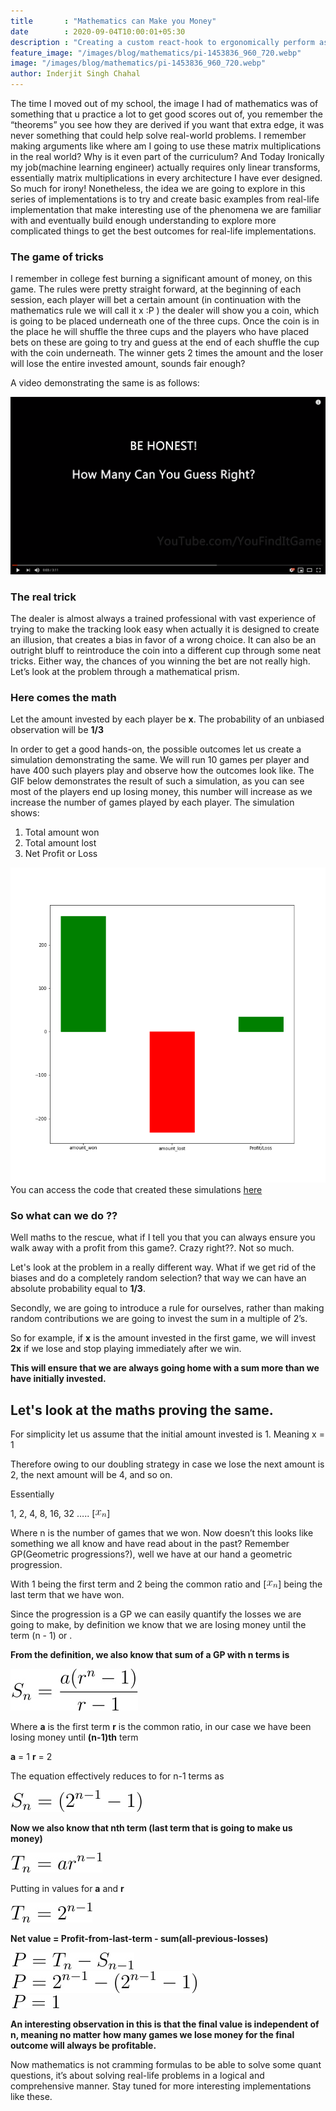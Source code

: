 ```yaml
---
title       : "Mathematics can Make you Money"
date        : 2020-09-04T10:00:01+05:30
description : "Creating a custom react-hook to ergonomically perform asnychronous operations in a React app without having to deal with tons of Redux boilderplate"
feature_image: "/images/blog/mathematics/pi-1453836_960_720.webp"
image: "/images/blog/mathematics/pi-1453836_960_720.webp"
author: Inderjit Singh Chahal
---
```


The time I moved out of my school, the image I had of mathematics was of something that u practice a lot to get good scores out of, you remember the “theorems” you see how they are derived if you want that extra edge, it was never something that could help solve real-world problems. I remember making arguments like where am I going to use these matrix multiplications in the real world? Why is it even part of the curriculum? And Today Ironically my job(machine learning engineer) actually requires only linear transforms, essentially matrix multiplications in every architecture I have ever designed. So much for irony! Nonetheless, the idea we are going to explore in this series of implementations is to try and create basic examples from real-life implementation that make interesting use of the phenomena we are familiar with and eventually build enough understanding to explore more complicated things to get the best outcomes for real-life implementations.


### The game of tricks

I remember in college fest burning a significant amount of money, on this game. The rules were pretty straight forward, at the beginning of each session, each player will bet a certain amount (in continuation with the mathematics rule we will call it x :P ) the dealer will show you a coin, which is going to be placed underneath one of the three cups. Once the coin is in the place he will shuffle the three cups and the players who have placed bets on these are going to try and guess at the end of each shuffle the cup with the coin underneath. The winner gets 2 times the amount and the loser will lose the entire invested amount, sounds fair enough?

A video demonstrating the same is as follows:


[![Click to View](/images/blog/mathematics/video_thumb.png)](https://www.youtube.com/watch?v=AZZi1SA90Io)



### The real trick

The dealer is almost always a trained professional with vast experience of trying to make the tracking look easy when actually it is designed to create an illusion, that creates a bias in favor of a wrong choice. It can also be an outright bluff to reintroduce the coin into a different cup through some neat tricks. Either way, the chances of you winning the bet are not really high.
Let’s look at the problem through a mathematical prism. 


### Here comes the math

Let the amount invested by each player be **x**.
The probability of an unbiased observation will be **1/3**


In order to get a good hands-on, the possible outcomes let us create a simulation demonstrating the same. We will run 10 games per player and have 400 such players play and observe how the outcomes look like. The GIF below demonstrates the result of such a simulation, as you can see most of the players end up losing money, this number will increase as we increase the number of games played by each player. The simulation shows:

1. Total amount won
2. Total amount lost
3. Net Profit or Loss

![Simulation](/images/blog/mathematics/ezgif.com-gif-maker.gif)
You can access the code that created these simulations [here](https://github.com/sosinc/blogs/tree/master/blog_1)

### So what can we do ??

Well maths to the rescue, what if I tell you that you can always ensure you walk away with a profit from this game?. Crazy right??. Not so much.

Let's look at the problem in a really different way. What if we get rid of the biases and do a completely random selection? that way we can have an absolute probability equal to **1/3**.

Secondly, we are going to introduce a rule for ourselves, rather than making random contributions we are going to invest the sum in a multiple of 2’s. 

So for example, if **x** is the amount invested in the first game, we will invest **2x** if we lose and stop playing immediately after we win. 
 
**This will ensure that we are always going home with a sum more than we have initially invested.**


## Let's look at the maths proving the same.


For simplicity let us assume that the initial amount invested is 1. 
Meaning x = 1

Therefore owing to our doubling strategy in case we lose the next amount is 2, the next amount will be 4, and so on.

Essentially 


1, 2, 4, 8, 16, 32 ….. [![small](/images/blog/mathematics/img-d889f588bcc05fc7.jpg)]

Where n is the number of games that we won. Now doesn’t this looks like something we all know and have read about in the past?
Remember GP(Geometric progressions?), well we have at our hand a geometric progression. 

With 1 being the first term and 2 being the common ratio and [![small](/images/blog/mathematics/img-d889f588bcc05fc7.jpg)] being the last term that we have won.

Since the progression is a GP we can easily quantify the losses we are going to make, by definition we know that we are losing money until the term  (n - 1) or .


**From the definition, we also know that sum of a GP with n terms is**  

![Formula](/images/blog/mathematics/img-6100426fa6641112.jpg)

Where **a** is the first term **r** is the common ratio, in our case we have been losing money until **(n-1)th** term 

**a** = 1 
**r** = 2

The equation effectively reduces to for n-1 terms as

![Formula](/images/blog/mathematics/img-c33e7198a263a3d0.jpg)


**Now we also know that nth term (last term that is going to make us money)**

![Formula](/images/blog/mathematics/img-c7155396a9c3f6b5.jpg)

Putting in values for **a** and **r**

![Formula](/images/blog/mathematics/img-86d96abee73bd649.jpg)


**Net value = Profit-from-last-term - sum(all-previous-losses)**

![Formula](/images/blog/mathematics/img-b21745f4dd4513d2.jpg)  
![Formula](/images/blog/mathematics/img-350cd61cd43acd43.jpg)  
![Formula](/images/blog/mathematics/img-7a098e49b7f911e4.jpg)  

**An interesting observation in this is that the final value is independent of n, meaning no matter how many games we lose money for the final outcome will always be profitable.**


Now mathematics is not cramming formulas to be able to solve some quant questions, it’s about solving real-life problems in a logical and comprehensive manner. Stay tuned for more interesting implementations like these.